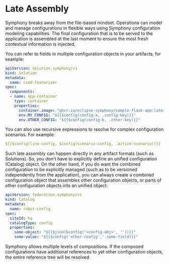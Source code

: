 # Late Assembly

Symphony breaks away from the file-based mindset. Operations can model and manage configurations in flexible ways using Symphony configuration modeling capabilities. The final configuration that is to be served to the application is assembled at the last moment to ensure the most fresh contextual information is injected.

You can refer to fields in multiple configuration objects in your artifacts, for example:

```yaml
apiVersion: solution.symphony/v1
kind: Solution
metadata: 
  name: csad-featurizer
spec:  
  components:
  - name: app-container
    type: container
    properties:
      container.image: "ghcr.io/eclipse-symphony/sample-flask-app:latest"      
      env.MY_CONFIG: "${{$config(config-a, .config-key)}}"
      env.OTHER_CONFIG: "${{$config(config-b, .other-key)}}"
```

You can also use recursive expressions to resolve for complex configuration scenarios. For example:

```yaml
${{$config(line-config, $config(scenario-config, .active-scenario))}}
```

Such late assembly can happen directly in any artifact formats (such as Solutions). So, you don't have to explicitly define an unified configuration (Catalog) object. On the other hand, if you do want the combined configuration to be explicitly managed (such as to be versioned independently from the application), you can always create a combined configuration object that assembles other configuration objects, or parts of other configuration objects into an unified object:

```yaml
apiVersion: federation.symphony/v1
kind: Catalog
metadata:
  name: robot-config
spec:  
  siteId: hq
  catalogType: config
  properties:
    some-object: "${{$json($config('<config-obj>', ''))}}"
    some-value: "${{$config('other-config','.some-field)}}"
```

Symphony allows multiple levels of compositions. If the composed configurations have additional references to yet other configuration objects, the entire reference tree will be resolved

